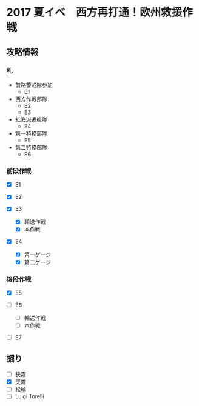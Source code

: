 # 2017 夏イベ　西方再打通！欧州救援作戦


## 攻略情報
### 札

- 前路警戒隊参加
	- E1
- 西方作戦部隊
	- E2
	- E3
- 紅海派遣艦隊
	- E4
- 第一特務部隊
	- E5
- 第二特務部隊
	- E6


### 前段作戦

- [x] E1

- [x] E2

- [x] E3
	- [x] 輸送作戦
	- [x] 本作戦

- [x] E4
	- [x] 第一ゲージ
	- [x] 第二ゲージ

### 後段作戦

- [x] E5

- [ ] E6
	- [ ] 輸送作戦
	- [ ] 本作戦

- [ ] E7

## 掘り

- [ ] 狭霧
- [x] 天霧
- [ ] 松輪
- [ ] Luigi Torelli

